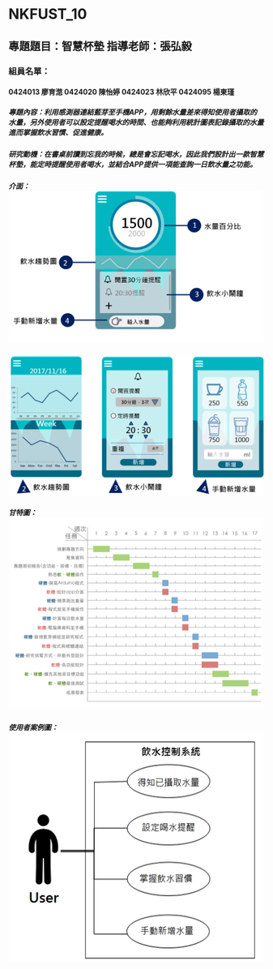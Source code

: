 # NKFUST_10
## 專題題目：智慧杯墊 指導老師：張弘毅
### 組員名單：
#### 0424013 廖育滺 0424020 陳怡婷 0424023 林欣平 0424095 楊東瑾
##### 專題內容：利用感測器連結藍芽至手機APP，用剩餘水量差來得知使用者攝取的水量，另外使用者可以設定提醒喝水的時間、也能夠利用統計圖表記錄攝取的水量進而掌握飲水習慣、促進健康。
##### 研究動機：在書桌前讀到忘我的時候，總是會忘記喝水，因此我們設計出一款智慧杯墊，能定時提醒使用者喝水，並結合APP提供一項能查詢一日飲水量之功能。

##### 介面：![NKFUST](1.png)
![NKFUST](2.png)
##### 甘特圖：![NKFUST](01.jpeg)
##### 使用者案例圖：![NKFUST](1511787383467.jpg)
